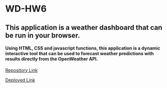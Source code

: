 # WD-HW6
## This application is a weather dashboard that can be run in your browser. 
#### Using HTML, CSS and javascript functions, this application is a dynamic interactive tool that can be used to forecast weather predictions with results directly from the OpenWeather API.

[Repository Link](https://github.com/Forresterjamie01/WD-HW6.git)

[Deployed Link](https://forresterjamie01.github.io/WD-HW6/)
